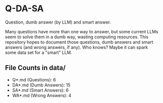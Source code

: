 # Q-DA-SA
Question, dumb answer (by LLM) and smart answer.

Many questions have more than one way to answer, but some current LLMs seem to solve them in a dumb way, wasting computing resources. This repository hopes to document those questions, dumb answers and smart answers (and wrong answers, if any). Who knows? Maybe it can spark some data set for a "smart" LLM.

<!-- FILE_COUNTS_START -->
## File Counts in data/
- Q*.md (Questions): 6
- DA*.md (Dumb Answers): 15
- SA*.md (Smart Answers): 6
- WA*.md (Wrong Answers): 4
<!-- FILE_COUNTS_END -->
